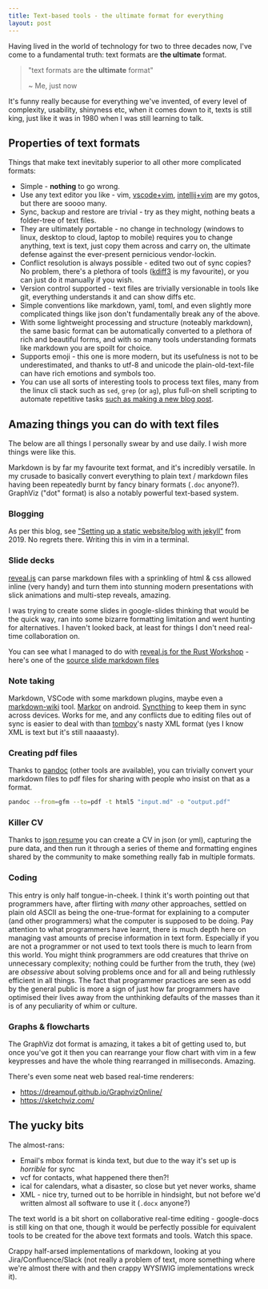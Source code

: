 ```yaml
---
title: Text-based tools - the ultimate format for everything
layout: post
---
```


Having lived in the world of technology for two to three decades now, I've come to a fundamental truth: text formats are **the ultimate** format.

> "text formats are **the ultimate** format"  
>  
> ~ Me, just now

It's funny really because for everything we've invented, of every level of complexity, usability, shinyness etc, when it comes down to it, texts is still king, just like it was in 1980 when I was still learning to talk.

## Properties of text formats

Things that make text inevitably superior to all other more complicated formats:

- Simple - **nothing** to go wrong.
- Use any text editor you like - vim, [vscode+vim](https://marketplace.visualstudio.com/items?itemName=yzhang.markdown-all-in-one), [intellij+vim](https://plugins.jetbrains.com/plugin/164-ideavim) are my gotos, but there are soooo many.
- Sync, backup and restore are trivial - try as they might, nothing beats a folder-tree of text files.
- They are ultimately portable - no change in technology (windows to linux, desktop to cloud, laptop to mobile) requires you to change anything, text is text, just copy them across and carry on, the ultimate defense against the ever-present pernicious vendor-lockin.
- Conflict resolution is always possible - edited two out of sync copies? No problem, there's a plethora of tools ([kdiff3](https://kdiff3.sourceforge.net/) is my favourite), or you can just do it manually if you wish.
- Version control supported - text files are trivially versionable in tools like git, everything understands it and can show diffs etc.
- Simple conventions like markdown, yaml, toml, and even slightly more complicated things like json don't fundamentally break any of the above.
- With some lightweight processing and structure (noteably markdown), the same basic format can be automatically converted to a plethora of rich and beautiful forms, and with so many tools understanding formats like markdown you are spoilt for choice.
- Supports emoji - this one is more modern, but its usefulness is not to be underestimated, and thanks to utf-8 and unicode the plain-old-text-file can have rich emotions and symbols too.
- You can use all sorts of interesting tools to process text files, many from the linux cli stack such as `sed`, `grep` (or `ag`), plus full-on shell scripting to automate repetitive tasks [such as making a new blog post](https://github.com/timabell/timwise.co.uk/blob/eff17d609f862a14275c4fa0bd8319d13d59574e/new).

## Amazing things you can do with text files

The below are all things I personally swear by and use daily. I wish more things were like this.

Markdown is by far my favourite text format, and it's incredibly versatile. In my crusade to basically convert everything to plain text / markdown files having been repeatedly burnt by fancy binary formats (`.doc` anyone?). GraphViz ("dot" format) is also a notably powerful text-based system.

### Blogging

As per this blog, see ["Setting up a static website/blog with jekyll"](/2019/06/24/setting-up-a-jekyll-blog/) from 2019. No regrets there. Writing this in vim in a terminal.

### Slide decks

[reveal.js]() can parse markdown files with a sprinkling of html & css allowed inline (very handy) and turn them into stunning modern presentations with slick animations and multi-step reveals, amazing.

I was trying to create some slides in google-slides thinking that would be the quick way, ran into some bizarre formatting limitation and went hunting for alternatives. I haven't looked back, at least for things I don't need real-time collaboration on.

You can see what I managed to do with [reveal.js for the Rust Workshop](https://rustworkshop.github.io/slide-decks/) - here's one of the [source slide markdown files](https://github.com/rustworkshop/slide-decks/blob/7eb002bfc1431025b47de97fd20e163456b5d7e5/decks/rust-workshop-master/slides.md?plain=1)

### Note taking

Markdown, VSCode with some markdown plugins, maybe even a [markdown-wiki](https://marketplace.visualstudio.com/items?itemName=kortina.vscode-markdown-notes) tool. [Markor](https://f-droid.org/packages/net.gsantner.markor/) on android. [Syncthing](https://syncthing.net/) to keep them in sync across devices. Works for me, and any conflicts due to editing files out of sync is easier to deal with than [tomboy](https://wiki.gnome.org/Apps/Tomboy)'s nasty XML format (yes I know XML is text but it's still naaaasty).

### Creating pdf files

Thanks to [pandoc](https://pandoc.org/) (other tools are available), you can trivially convert your markdown files to pdf files for sharing with people who insist on that as a format.

```bash
pandoc --from=gfm --to=pdf -t html5 "input.md" -o "output.pdf"
```

### Killer CV

Thanks to [json resume](https://jsonresume.org/) you can create a CV in json (or yml), capturing the pure data, and then run it through a series of theme and formatting engines shared by the community to make something really fab in multiple formats.

### Coding

This entry is only half tongue-in-cheek. I think it's worth pointing out that programmers have, after flirting with *many* other approaches, settled on plain old ASCII as being the one-true-format for explaining to a computer (and other programmers) what the computer is supposed to be doing. Pay attention to what programmers have learnt, there is much depth here on managing vast amounts of precise information in text form. Especially if you are not a programmer or not used to text tools there is much to learn from this world. You might think programmers are odd creatures that thrive on unnecessary complexity; nothing could be further from the truth, they (we) are *obsessive* about solving problems once and for all and being ruthlessly efficient in all things. The fact that programmer practices are seen as odd by the general public is more a sign of just how far programmers have optimised their lives away from the unthinking defaults of the masses than it is of any peculiarity of whim or culture.

### Graphs & flowcharts

The GraphViz dot format is amazing, it takes a bit of getting used to, but once you've got it then you can rearrange your flow chart with vim in a few keypresses and have the whole thing rearranged in milliseconds. Amazing.

There's even some neat web based real-time renderers:

- <https://dreampuf.github.io/GraphvizOnline/>
- <https://sketchviz.com/>

## The yucky bits

The almost-rans:

- Email's mbox format is kinda text, but due to the way it's set up is *horrible* for sync
- vcf for contacts, what happened there then?!
- ical for calendars, what a disaster, so close but yet never works, shame
- XML - nice try, turned out to be horrible in hindsight, but not before we'd written almost all software to use it (`.docx` anyone?)

The text world is a bit short on collaborative real-time editing - google-docs is still king on that one, though it would be perfectly possible for equivalent tools to be created for the above text formats and tools. Watch this space.

Crappy half-arsed implementations of markdown, looking at you Jira/Confluence/Slack (not really a problem of text, more something where we're almost there with and then crappy WYSIWIG implementations wreck it).

